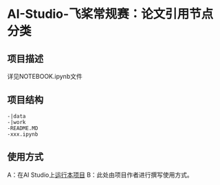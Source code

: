 # AI-Studio-飞桨常规赛：论文引用节点分类

## 项目描述
详见NOTEBOOK.ipynb文件

## 项目结构
```
-|data
-|work
-README.MD
-xxx.ipynb
```
## 使用方式
A：在AI Studio上[运行本项目](https://aistudio.baidu.com/aistudio/usercenter)
B：此处由项目作者进行撰写使用方式。
